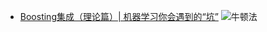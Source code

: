 * [Boosting集成（理论篇）| 机器学习你会遇到的“坑”](https://mp.weixin.qq.com/s/Dhp3FbbK5yPYRwJTKjGZSQ) 
    ![牛顿法](readme/牛顿法.jpg)
